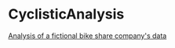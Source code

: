 # CyclisticAnalysis
[Analysis of a fictional bike share company's data](https://htmlpreview.github.io/?https://github.com/kimathinyota/CyclisticAnalysis/blob/main/CyclisticsFindings.html)




